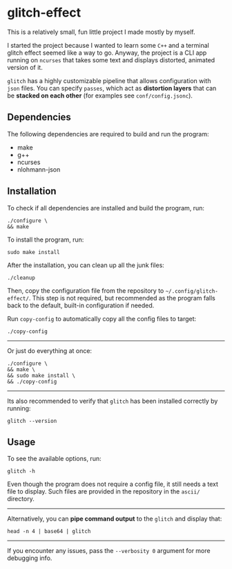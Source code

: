# glitch-effect
This is a relatively small, fun little project I made mostly by myself.

I started the project because I wanted to learn some `C++` and a terminal
glitch effect seemed like a way to go.
Anyway, the project is a CLI app running on `ncurses` that takes some text
and displays distorted, animated version of it.

`glitch` has a highly customizable pipeline that allows configuration with
`json` files. You can specify `passes`, which act as **distortion layers** that
can be **stacked on each other** (for examples see `conf/config.jsonc`).


## Dependencies
The following dependencies are required to build and run the program:

* make
* g++
* ncurses
* nlohmann-json


## Installation
To check if all dependencies are installed and build the program, run: 
```
./configure \
&& make
```

To install the program, run:
```
sudo make install
```

After the installation, you can clean up all the junk files:
```
./cleanup
```

Then, copy the configuration file from the repository to
`~/.config/glitch-effect/`. This step is not required, but recommended as the
program falls back to the default, built-in configuration if needed.

Run `copy-config` to automatically copy all the config files to target:
```
./copy-config
```

---

Or just do everything at once:
```
./configure \
&& make \
&& sudo make install \
&& ./copy-config
```

---

Its also recommended to verify that `glitch` has been installed correctly by
running:
```
glitch --version
```


## Usage
To see the available options, run:
```
glitch -h
```

Even though the program does not require a config file, it still needs a text
file to display. Such files are provided in the repository in the `ascii/`
directory.

---

Alternatively, you can **pipe command output** to the `glitch` and display that:
```
head -n 4 | base64 | glitch
```

---

If you encounter any issues, pass the `--verbosity 0` argument for more debugging info.
